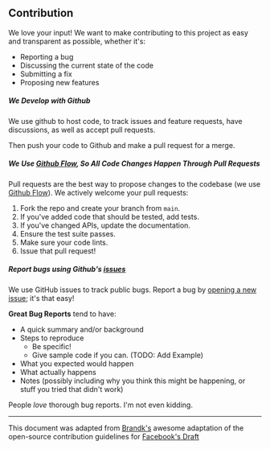 ## Contribution
We love your input! We want to make contributing to this project as easy and transparent as possible, whether it's:

- Reporting a bug
- Discussing the current state of the code
- Submitting a fix
- Proposing new features

##### We Develop with Github

We use github to host code, to track issues and feature requests, have discussions, as well as accept pull requests.

Then push your code to Github and make a pull request for a merge.

##### We Use [Github Flow](https://guides.github.com/introduction/flow/index.html), So All Code Changes Happen Through Pull Requests

Pull requests are the best way to propose changes to the codebase (we use [Github Flow](https://guides.github.com/introduction/flow/index.html)). We actively welcome your pull requests:

1. Fork the repo and create your branch from `main`.
2. If you've added code that should be tested, add tests.
3. If you've changed APIs, update the documentation.
4. Ensure the test suite passes.
5. Make sure your code lints.
6. Issue that pull request!

##### Report bugs using Github's [issues](https://github.com/Elsa-Health/pediatric-assessment-intake-form/issues)

We use GitHub issues to track public bugs. Report a bug by [opening a new issue](https://github.com/Elsa-Health/pediatric-assessment-intake-form/issues/new); it's that easy!

**Great Bug Reports** tend to have:

- A quick summary and/or background
- Steps to reproduce
  - Be specific!
  - Give sample code if you can. (TODO: Add Example)
- What you expected would happen
- What actually happens
- Notes (possibly including why you think this might be happening, or stuff you tried that didn't work)

People _love_ thorough bug reports. I'm not even kidding.

---
This document was adapted from [Brandk's](https://gist.github.com/briandk/3d2e8b3ec8daf5a27a62) awesome adaptation of the open-source contribution guidelines for [Facebook's Draft](https://github.com/facebook/draft-js/blob/a9316a723f9e918afde44dea68b5f9f39b7d9b00/CONTRIBUTING.md)
